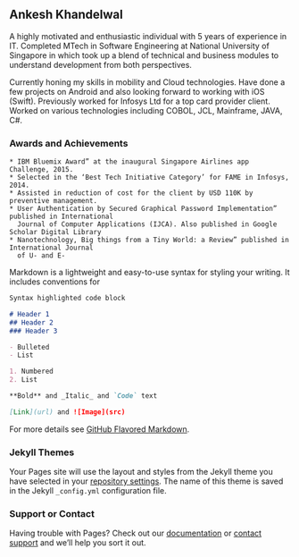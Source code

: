 ## Ankesh Khandelwal

A highly motivated and enthusiastic individual with 5 years of experience in IT. Completed MTech in Software Engineering at National University of Singapore in which took up a blend of technical and business modules to understand development from both perspectives. 

Currently honing my skills in mobility and Cloud technologies. Have done a few projects on Android and also looking forward to working with iOS (Swift).
Previously worked for Infosys Ltd for a top card provider client. Worked on various technologies including COBOL, JCL, Mainframe, JAVA, C#.

### Awards and Achievements

```
* IBM Bluemix Award” at the inaugural Singapore Airlines app Challenge, 2015.
* Selected in the ‘Best Tech Initiative Category’ for FAME in Infosys, 2014.
* Assisted in reduction of cost for the client by USD 110K by preventive management.
* User Authentication by Secured Graphical Password Implementation” published in International 
  Journal of Computer Applications (IJCA). Also published in Google Scholar Digital Library
* Nanotechnology, Big things from a Tiny World: a Review” published in International Journal 
  of U- and E-
```

Markdown is a lightweight and easy-to-use syntax for styling your writing. It includes conventions for

```markdown
Syntax highlighted code block

# Header 1
## Header 2
### Header 3

- Bulleted
- List

1. Numbered
2. List

**Bold** and _Italic_ and `Code` text

[Link](url) and ![Image](src)
```

For more details see [GitHub Flavored Markdown](https://guides.github.com/features/mastering-markdown/).

### Jekyll Themes

Your Pages site will use the layout and styles from the Jekyll theme you have selected in your [repository settings](https://github.com/ankesh12/ankesh12.github.io/settings). The name of this theme is saved in the Jekyll `_config.yml` configuration file.

### Support or Contact

Having trouble with Pages? Check out our [documentation](https://help.github.com/categories/github-pages-basics/) or [contact support](https://github.com/contact) and we’ll help you sort it out.
